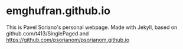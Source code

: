 # emghufran.github.io
This is Pavel Soriano's personal webpage. Made with Jekyll, based on github.com/t413/SinglePaged and https://github.com/psorianom/psorianom.github.io
